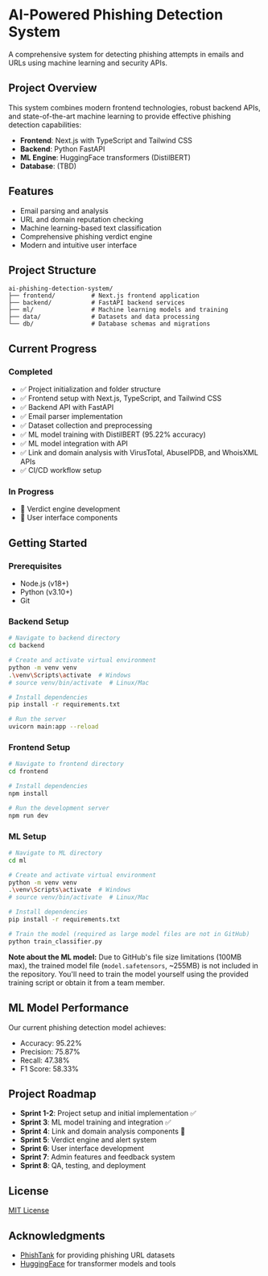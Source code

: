 # AI-Powered Phishing Detection System

A comprehensive system for detecting phishing attempts in emails and URLs using machine learning and security APIs.

## Project Overview

This system combines modern frontend technologies, robust backend APIs, and state-of-the-art machine learning to provide effective phishing detection capabilities:

- **Frontend**: Next.js with TypeScript and Tailwind CSS
- **Backend**: Python FastAPI
- **ML Engine**: HuggingFace transformers (DistilBERT)
- **Database**: (TBD)

## Features

- Email parsing and analysis
- URL and domain reputation checking
- Machine learning-based text classification
- Comprehensive phishing verdict engine
- Modern and intuitive user interface

## Project Structure

```
ai-phishing-detection-system/
├── frontend/          # Next.js frontend application
├── backend/           # FastAPI backend services
├── ml/                # Machine learning models and training
├── data/              # Datasets and data processing
└── db/                # Database schemas and migrations
```

## Current Progress

### Completed

- ✅ Project initialization and folder structure
- ✅ Frontend setup with Next.js, TypeScript, and Tailwind CSS
- ✅ Backend API with FastAPI
- ✅ Email parser implementation
- ✅ Dataset collection and preprocessing
- ✅ ML model training with DistilBERT (95.22% accuracy)
- ✅ ML model integration with API
- ✅ Link and domain analysis with VirusTotal, AbuseIPDB, and WhoisXML APIs
- ✅ CI/CD workflow setup

### In Progress

- 🔄 Verdict engine development
- 🔄 User interface components

## Getting Started

### Prerequisites

- Node.js (v18+)
- Python (v3.10+)
- Git

### Backend Setup

```bash
# Navigate to backend directory
cd backend

# Create and activate virtual environment
python -m venv venv
.\venv\Scripts\activate  # Windows
# source venv/bin/activate  # Linux/Mac

# Install dependencies
pip install -r requirements.txt

# Run the server
uvicorn main:app --reload
```

### Frontend Setup

```bash
# Navigate to frontend directory
cd frontend

# Install dependencies
npm install

# Run the development server
npm run dev
```

### ML Setup

```bash
# Navigate to ML directory
cd ml

# Create and activate virtual environment
python -m venv venv
.\venv\Scripts\activate  # Windows
# source venv/bin/activate  # Linux/Mac

# Install dependencies
pip install -r requirements.txt

# Train the model (required as large model files are not in GitHub)
python train_classifier.py
```

**Note about the ML model:** Due to GitHub's file size limitations (100MB max), the trained model file (`model.safetensors`, ~255MB) is not included in the repository. You'll need to train the model yourself using the provided training script or obtain it from a team member.

## ML Model Performance

Our current phishing detection model achieves:

- Accuracy: 95.22%
- Precision: 75.87%
- Recall: 47.38%
- F1 Score: 58.33%

## Project Roadmap

- **Sprint 1-2**: Project setup and initial implementation ✅
- **Sprint 3**: ML model training and integration ✅
- **Sprint 4**: Link and domain analysis components 🔄
- **Sprint 5**: Verdict engine and alert system
- **Sprint 6**: User interface development
- **Sprint 7**: Admin features and feedback system
- **Sprint 8**: QA, testing, and deployment

## License

[MIT License](LICENSE)

## Acknowledgments

- [PhishTank](https://www.phishtank.com/) for providing phishing URL datasets
- [HuggingFace](https://huggingface.co/) for transformer models and tools
